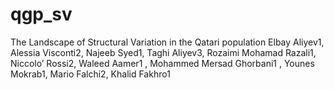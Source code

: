 # qgp_sv
The Landscape of Structural Variation in the Qatari population
Elbay Aliyev1, Alessia Visconti2, Najeeb Syed1, Taghi Aliyev3, Rozaimi Mohamad Razali1,  Niccolo’ Rossi2, Waleed Aamer1 , Mohammed Mersad Ghorbani1 , Younes Mokrab1, Mario Falchi2, Khalid Fakhro1
